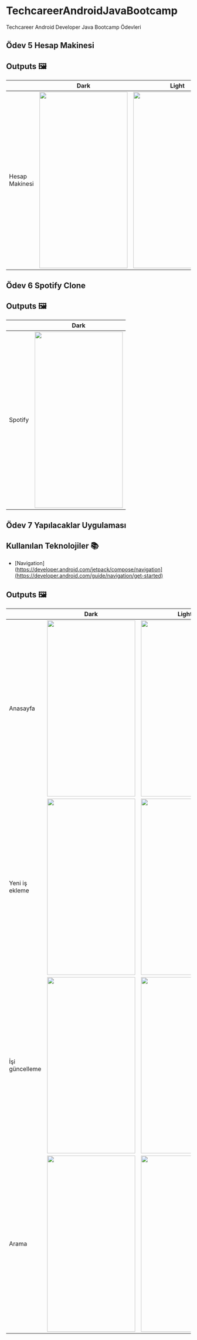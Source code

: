 # TechcareerAndroidJavaBootcamp
Techcareer Android Developer Java Bootcamp Ödevleri

## Ödev 5 Hesap Makinesi

## Outputs 🖼

|                    | Dark | Light |
|--------------------|------|-------|
| Hesap Makinesi | <img src="https://github.com/tolgabudanoglu/TechcareerAndroidJavaBootcamp/assets/56005848/c9680d04-7afc-4713-8892-979a1161581c" width="240" height="480"/>     | <img src="https://github.com/tolgabudanoglu/TechcareerAndroidJavaBootcamp/assets/56005848/b7300c00-cef6-4074-b55a-164c9df20b3f" width="240" height="480"/>      |

## Ödev 6 Spotify Clone

## Outputs 🖼
|                    | Dark |
|--------------------|------|
| Spotify | <img src="https://github.com/tolgabudanoglu/TechcareerAndroidJavaBootcamp/assets/56005848/c720061d-301a-494b-b124-74318a331335" width="240" height="480"/>     |


## Ödev 7 Yapılacaklar Uygulaması

## Kullanılan Teknolojiler 📚

* [Navigation](https://developer.android.com/jetpack/compose/navigation](https://developer.android.com/guide/navigation/get-started)



## Outputs 🖼

|                    | Dark | Light |
|--------------------|------|-------|
| Anasayfa | <img src="https://github.com/tolgabudanoglu/TechcareerAndroidJavaBootcamp/assets/56005848/281961e4-8610-426a-ad4b-cfa8fe54b133" width="240" height="480"/>      | <img src="https://github.com/tolgabudanoglu/TechcareerAndroidJavaBootcamp/assets/56005848/a68fe811-3e1e-4b69-af3c-daa0e0179635" width="240" height="480"/>      |
| Yeni iş ekleme | <img src="https://github.com/tolgabudanoglu/TechcareerAndroidJavaBootcamp/assets/56005848/ff2f764d-1162-4d7c-a55d-d802c502c475" width="240" height="480"/>      | <img src="https://github.com/tolgabudanoglu/TechcareerAndroidJavaBootcamp/assets/56005848/97e76bc9-c5a0-492c-a762-97550bdc8c99" width="240" height="480"/>      |
| İşi güncelleme | <img src="https://github.com/tolgabudanoglu/TechcareerAndroidJavaBootcamp/assets/56005848/1cc12801-2de1-4fbd-9039-391126c56013" width="240" height="480"/>      | <img src="https://github.com/tolgabudanoglu/TechcareerAndroidJavaBootcamp/assets/56005848/84031157-38c6-4d44-b2aa-257c93c38686" width="240" height="480"/>      |
| Arama | <img src="https://github.com/tolgabudanoglu/TechcareerAndroidJavaBootcamp/assets/56005848/bd83f9e5-4fb5-4732-a691-451328dc9b17" width="240" height="480"/>      | <img src="https://github.com/tolgabudanoglu/TechcareerAndroidJavaBootcamp/assets/56005848/1d846e72-3cbb-41e5-89e2-3ca41b3c9857" width="240" height="480"/>      |









